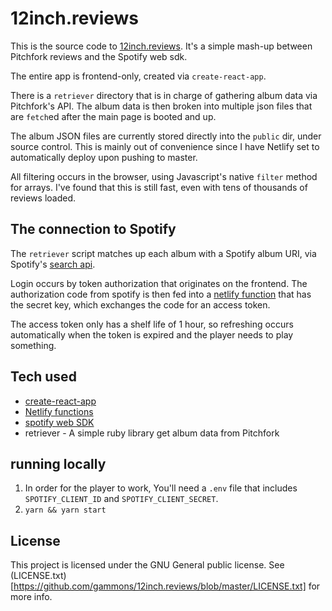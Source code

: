 # 12inch.reviews

This is the source code to [12inch.reviews][reviews].  It's a simple mash-up between Pitchfork reviews and the Spotify web sdk.

The entire app is frontend-only, created via `create-react-app`.

There is a `retriever` directory that is in charge of gathering album data via Pitchfork's API.  The album data is then broken into multiple json files that are `fetch`ed after the main page is booted and up. 

The album JSON files are currently stored directly into the `public` dir, under source control.  This is mainly out of convenience since I have Netlify set to automatically deploy upon pushing to master.

All filtering occurs in the browser, using Javascript's native `filter` method for arrays.  I've found that this is still fast, even with tens of thousands of reviews loaded.

## The connection to Spotify

The `retriever` script matches up each album with a Spotify album URI, via Spotify's [search api][search].

Login occurs by token authorization that originates on the frontend.  The authorization code from spotify is then fed into a [netlify function](https://github.com/gammons/12inch.reviews/blob/master/.netlify/functions/spotifyLogin.js) that has the secret key, which exchanges the code for an access token.

The access token only has a shelf life of 1 hour, so refreshing occurs automatically when the token is expired and the player needs to play something.


## Tech used

* [create-react-app](https://github.com/facebook/create-react-app)
* [Netlify functions](https://www.netlify.com/products/functions/)
* [spotify web SDK](https://developer.spotify.com/documentation/web-playback-sdk/quick-start/)
* retriever - A simple ruby library get album data from Pitchfork

[reviews]: https://12inch.reviews
[search]: https://developer.spotify.com/documentation/web-api/reference/search/search/

## running locally

1. In order for the player to work, You'll need a `.env` file that includes `SPOTIFY_CLIENT_ID` and `SPOTIFY_CLIENT_SECRET`.
2. `yarn && yarn start`

## License

This project is licensed under the GNU General public license.  See (LICENSE.txt)[https://github.com/gammons/12inch.reviews/blob/master/LICENSE.txt] for more info.
